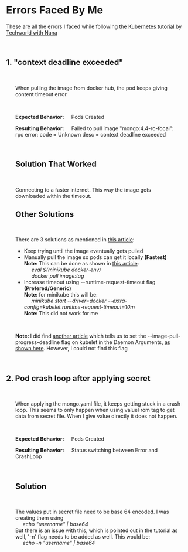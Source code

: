 <h1>Errors Faced By Me</h1>
<p>These are all the errors I faced while following the <a href="https://www.youtube.com/watch?v=X48VuDVv0do&t=6s">Kubernetes tutorial by Techworld with Nana</a></p> 
<br/>

<section>
    <h2><strong>1. "context deadline exceeded"</strong></h2>
    <br/>
    <div style="width: 90%; margin: 0 auto;">
        <p>When pulling the image from docker hub, the pod keeps giving content timeout error.</p>
        <br/>
        <p><span style="margin-right: 20px;"><strong>Expected Behavior:</strong></span>Pods Created</p>
        <p><span style="margin-right: 20px;"><strong>Resulting Behavior:</strong></span>Failed to pull image "mongo:4.4-rc-focal": rpc error: code = Unknown desc = context deadline exceeded</p>
        <br/>
        <h2><strong>Solution That Worked</strong></h2>
        <br/>
        <p>Connecting to a faster internet. This way the image gets downloaded within the timeout.</p>
        <h2><strong>Other Solutions</strong></h2>
        <br>
        <p>There are 3 solutions as mentioned in <a href="https://stackoverflow.com/questions/72989275/failed-to-pull-image">this article</a>:</p>
        <ul>
            <li>Keep trying until the image eventually gets pulled</li>
            <li>Manually pull the image so pods can get it locally <strong>(Fastest)</strong><br/>
            <strong>Note: </strong> This can be done as shown in <a href="https://stackoverflow.com/questions/42564058/how-to-use-local-docker-images-with-minikube">this article</a>:<br/>
            <em style="margin-left: 20px">eval $(minikube docker-env)</em><br/>
            <em style="margin-left: 20px">docker pull image:tag</em>
            </li>
            <li>Increase timeout using --runtime-request-timeout flag <strong>(Prefered/Generic)</strong><br/>
            <strong>Note: </strong> for minikube this will be:<br/> 
            <em style="margin-left: 20px">minikube start --driver=docker --extra-config=kubelet.runtime-request-timeout=10m</em><br/>
            <strong>Note: </strong> This did not work for me
            </li>
        </ul>
        <br/>
        <p><strong>Note: </strong> I did find <a href="https://groups.google.com/g/kubernetes-sig-storage-bugs/c/3KHBY7zF6z0#:~:text=you%20set%20the-,%2D%2Dimage%2Dpull%2Dprogress%2Ddeadline,-on%20the%20kubelet">another article</a> which tells us to set the --image-pull-progress-deadline flag on kubelet in the Daemon Arguments, <a href="https://support.huaweicloud.com/intl/en-us/cce_faq/cce_faq_00015.html#cce_faq_00015__section1962218412226:~:text=end%20of%20the-,DAEMON_ARGS,-parameter.%2030m">as shown here</a>. However, I could not find this flag</p>
    </div>
</section>
<br/>

<section>
    <h2><strong>2. Pod crash loop after applying secret</strong></h2>
    <br/>
    <div style="width: 90%; margin: 0 auto;">
        <p>When applying the mongo.yaml file, it keeps getting stuck in a crash loop. This seems to only happen when using valueFrom tag to get data from secret file. When I give value directly it does not happen.</p>
        <br/>
        <p><span style="margin-right: 20px;"><strong>Expected Behavior:</strong></span>Pods Created</p>
        <p><span style="margin-right: 20px;"><strong>Resulting Behavior:</strong></span>Status switching between Error and CrashLoop</p>
        <br/>
        <h2><strong>Solution</strong></h2>
        <br>
        <p>The values put in secret file need to be base 64 encoded. I was creating them using<br/>
        <em style="margin-left: 20px">echo "username" | base64</em><br/>
        But there is an issue with this, which is pointed out in the tutorial as well, '-n' flag needs to be added as well. This would be:<br/>
        <em style="margin-left: 20px">echo -n "username" | base64</em><br/>
        <p>
    </div>
</section>
<br/>

